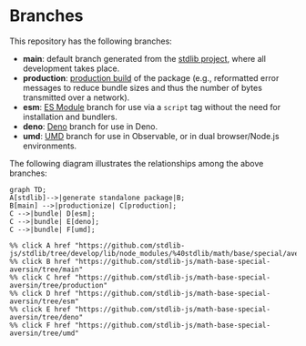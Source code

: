 <!--

@license Apache-2.0

Copyright (c) 2022 The Stdlib Authors.

Licensed under the Apache License, Version 2.0 (the "License");
you may not use this file except in compliance with the License.
You may obtain a copy of the License at

    http://www.apache.org/licenses/LICENSE-2.0

Unless required by applicable law or agreed to in writing, software
distributed under the License is distributed on an "AS IS" BASIS,
WITHOUT WARRANTIES OR CONDITIONS OF ANY KIND, either express or implied.
See the License for the specific language governing permissions and
limitations under the License.

-->

# Branches

This repository has the following branches:

-   **main**: default branch generated from the [stdlib project][stdlib-url], where all development takes place.
-   **production**: [production build][production-url] of the package (e.g., reformatted error messages to reduce bundle sizes and thus the number of bytes transmitted over a network).
-   **esm**: [ES Module][esm-url] branch for use via a `script` tag without the need for installation and bundlers.
-   **deno**: [Deno][deno-url] branch for use in Deno.
-   **umd**: [UMD][umd-url] branch for use in Observable, or in dual browser/Node.js environments.

The following diagram illustrates the relationships among the above branches:

```mermaid
graph TD;
A[stdlib]-->|generate standalone package|B;
B[main] -->|productionize| C[production];
C -->|bundle| D[esm];
C -->|bundle| E[deno];
C -->|bundle| F[umd];

%% click A href "https://github.com/stdlib-js/stdlib/tree/develop/lib/node_modules/%40stdlib/math/base/special/aversin"
%% click B href "https://github.com/stdlib-js/math-base-special-aversin/tree/main"
%% click C href "https://github.com/stdlib-js/math-base-special-aversin/tree/production"
%% click D href "https://github.com/stdlib-js/math-base-special-aversin/tree/esm"
%% click E href "https://github.com/stdlib-js/math-base-special-aversin/tree/deno"
%% click F href "https://github.com/stdlib-js/math-base-special-aversin/tree/umd"
```

[stdlib-url]: https://github.com/stdlib-js/stdlib/tree/develop/lib/node_modules/%40stdlib/math/base/special/aversin
[production-url]: https://github.com/stdlib-js/math-base-special-aversin/tree/production
[deno-url]: https://github.com/stdlib-js/math-base-special-aversin/tree/deno
[umd-url]: https://github.com/stdlib-js/math-base-special-aversin/tree/umd
[esm-url]: https://github.com/stdlib-js/math-base-special-aversin/tree/esm